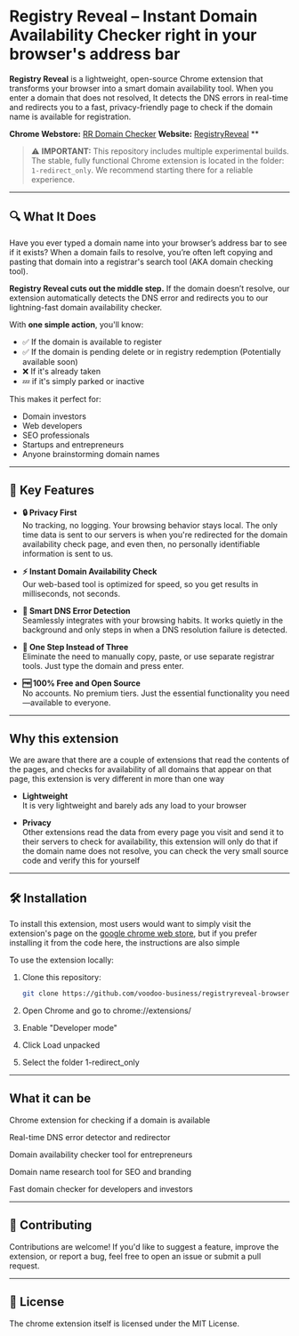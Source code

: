 # Registry Reveal – Instant Domain Availability Checker right in your browser's address bar

**Registry Reveal** is a lightweight, open-source Chrome extension that transforms your browser into a smart domain availability tool. When you enter a domain that does not resolved, It detects the DNS errors in real-time and redirects you to a fast, privacy-friendly page to check if the domain name is available for registration.

**Chrome Webstore:** [RR Domain Checker](https://chromewebstore.google.com/detail/registryreveal-domain-che/bobdgjmhhmmcjipbpbadnipgjeaghema)
**Website:** [RegistryReveal](https://www.registryreveal.com/)
**

> ⚠️ **IMPORTANT:** This repository includes multiple experimental builds. The stable, fully functional Chrome extension is located in the folder: `1-redirect_only`. We recommend starting there for a reliable experience.

---

## 🔍 What It Does

Have you ever typed a domain name into your browser’s address bar to see if it exists? When a domain fails to resolve, you’re often left copying and pasting that domain into a registrar's search tool (AKA domain checking tool).

**Registry Reveal cuts out the middle step.** If the domain doesn’t resolve, our extension automatically detects the DNS error and redirects you to our lightning-fast domain availability checker.

With **one simple action**, you'll know:

- ✅ If the domain is available to register
- ✅ If the domain is pending delete or in registry redemption (Potentially available soon)
- ❌ If it's already taken
- 💤 if it's simply parked or inactive

This makes it perfect for:

- Domain investors
- Web developers
- SEO professionals
- Startups and entrepreneurs
- Anyone brainstorming domain names

---

## 🚀 Key Features

- **🔒 Privacy First**  
  No tracking, no logging. Your browsing behavior stays local. The only time data is sent to our servers is when you're redirected for the domain availability check page, and even then, no personally identifiable information is sent to us.

- **⚡ Instant Domain Availability Check**  
  Our web-based tool is optimized for speed, so you get results in milliseconds, not seconds.

- **🧠 Smart DNS Error Detection**  
  Seamlessly integrates with your browsing habits. It works quietly in the background and only steps in when a DNS resolution failure is detected.

- **🎯 One Step Instead of Three**  
  Eliminate the need to manually copy, paste, or use separate registrar tools. Just type the domain and press enter.

- **🆓 100% Free and Open Source**  
  No accounts. No premium tiers. Just the essential functionality you need—available to everyone.

---
## Why this extension

We are aware that there are a couple of extensions that read the contents of the pages, and checks for availability of all domains that appear on that page, this extension is very different in more than one way

- **Lightweight**   
  It is very lightweight and barely ads any load to your browser

- **Privacy**  
  Other extensions read the data from every page you visit and send it to their servers to check for availability, this extension will only do that if the domain name does not resolve, you can check the very small source code and verify this for yourself

---

## 🛠️ Installation

To install this extension, most users would want to simply visit the extension's page on the [google chrome web store](https://chromewebstore.google.com/detail/registryreveal-domain-che/bobdgjmhhmmcjipbpbadnipgjeaghema), but if you prefer installing it from the code here, the instructions are also simple

To use the extension locally:

1. Clone this repository:
   ```bash
   git clone https://github.com/voodoo-business/registryreveal-browser-extensions.git

2. Open Chrome and go to chrome://extensions/

3. Enable "Developer mode"

4. Click Load unpacked

5. Select the folder 1-redirect_only

---
## What it can be

Chrome extension for checking if a domain is available

Real-time DNS error detector and redirector

Domain availability checker tool for entrepreneurs

Domain name research tool for SEO and branding

Fast domain checker for developers and investors

---
## 🤝 Contributing

Contributions are welcome! If you'd like to suggest a feature, improve the extension, or report a bug, feel free to open an issue or submit a pull request.

---
## 📄 License

The chrome extension itself is licensed under the MIT License.


